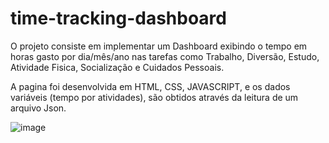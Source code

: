 # time-tracking-dashboard
O projeto consiste em implementar um Dashboard exibindo o tempo em horas gasto por dia/mês/ano nas tarefas como Trabalho, Diversão, Estudo, Atividade Fisica, Socialização e Cuidados Pessoais.

A pagina foi desenvolvida em HTML, CSS, JAVASCRIPT, e os dados variáveis (tempo por atividades), são obtidos através da leitura de um arquivo Json.

![image](https://user-images.githubusercontent.com/62812069/211225260-5e4b6a72-dcd0-4a65-b157-325493b988bb.png)
